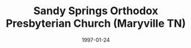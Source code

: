 ---
date: &id001 1997-01-24
end_date: null
location:
  address: 1201 Montvale Station Road
  city: Maryville
  state: TN
minister:
- end: 1998-01-01
  name: Robert Berry
  start: 1997-01-01
  type: Organizing Pastor
- end: 2002-01-01
  name: Mark Marquis
  start: 1998-01-01
  type: Pastor
- end: null
  name: James Ganzevoort
  start: 2005-01-01
  type: Pastor
ministers:
- Robert Berry
- Mark Marquis
- James Ganzevoort
name: Sandy Springs Orthodox Presbyterian Church
names:
- end: null
  name: Sandy Springs Orthodox Presbyterian Church
  start: 1997-01-24
origination_date: *id001
raw_data: 'TN

  Maryville


  Sandy Springs Orthodox Presbyterian Church  (January 24, 1997- )

  1201 Montvale Station Road

  Org. Pastor: Robert Berry, 1997

  Pastors: Mark Marquis, 1998-2002

  James Ganzevoort, 2005-

  '
received_from: null
states:
- TN
status:
  active: true
  end_date: null
  reason: null
  received_from: null
  withdrawal_to: null
title: Sandy Springs Orthodox Presbyterian Church (Maryville TN)
year_established:
- 1997

---